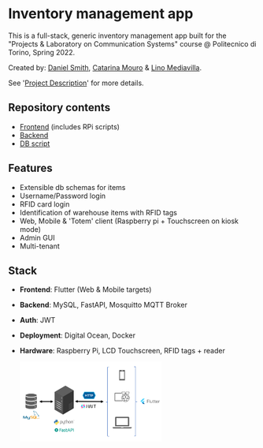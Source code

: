 # Inventory management app

This is a full-stack, generic inventory management app built for the "Projects & Laboratory on Communication Systems" course @ Politecnico di Torino, Spring 2022. 

Created by: [Daniel Smith](https://github.com/dansmith5764), [Catarina Mouro](https://github.com/CatarinaMouro) & [Lino Mediavilla](https://github.com/linomp).

See '[Project Description](./project_description.pdf)' for more details.

## Repository contents
- [Frontend](./inventory-client/) (includes RPi scripts)
- [Backend](./inventory-backend/) 
- [DB script](./db-scripts/)


## Features
- Extensible db schemas for items
- Username/Password login
- RFID card login
- Identification of warehouse items with RFID tags
- Web, Mobile & 'Totem' client (Raspberry pi + Touchscreen on kiosk mode)
- Admin GUI
- Multi-tenant

## Stack
- **Frontend**: Flutter (Web & Mobile targets)
- **Backend**: MySQL, FastAPI, Mosquitto MQTT Broker
- **Auth**: JWT
- **Deployment**: Digital Ocean, Docker
- **Hardware**: Raspberry Pi, LCD Touchscreen, RFID tags + reader

    <img src="./architecture.png" width="60%">
